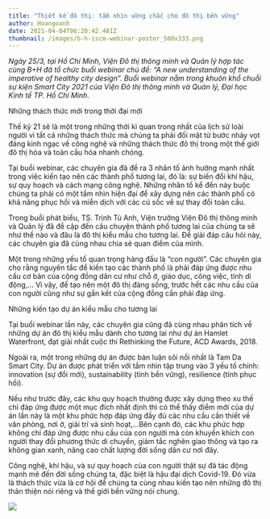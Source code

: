 ```yaml
---
title: "Thiết kế đô thị: tầm nhìn vững chắc cho đô thị bền vững"
author: Hoangoanh
date: 2021-04-04T06:20:42.481Z
thumbnail: /images/b-h-iscm-webinar-poster_500x333.png
---
```

<!--StartFragment-->

*Ngày 25/3, tại Hồ Chí Minh, Viện Đô thị thông minh và Quản lý hợp tác cùng B+H đã tổ chức buổi webinar chủ đề: “A new understanding of the imperative of healthy city design”. Buổi webinar nằm trong khuôn khổ chuỗi sự kiện Smart City 2021 của Viện Đô thị thông minh và Quản lý, Đại học Kinh tế TP. Hồ Chí Minh.*

Những thách thức mới trong thời đại mới

Thế kỷ 21 sẽ là một trong những thời kì quan trong nhất của lịch sử loài người vì tất cả những thách thức mà chúng ta phải đối mặt từ bước nhảy vọt đáng kinh ngạc về công nghệ và những thách thức đô thị trong một thế giới đô thị hóa và toàn cầu hóa nhanh chóng.

Tại buổi webinar, các chuyên gia đã đề ra 3 nhân tố ảnh hưởng mạnh nhất trong việc kiến tạo nên các thành phố tương lai, đó là: sự biến đổi khí hậu, sự quy hoạch và cách mạng công nghệ. Những nhân tố kể đến này buộc chúng ta phải có một tầm nhìn hiện đại để xây dựng nên các thành phố có khả năng phục hồi và miễn dịch với các cú sốc về sự thay đổi toàn cầu.

Trong buổi phát biểu, TS. Trịnh Tú Anh, Viện trưởng Viện Đô thị thông minh và Quản lý đã đề cập đến câu chuyện thành phố tương lai của chúng ta sẽ như thế nào và đâu là đô thị kiểu mẫu cho tương lai. Để giải đáp câu hỏi này, các chuyên gia đã cùng nhau chia sẻ quan điểm của mình.

Một trong những yếu tố quan trọng hàng đầu là “con người”. Các chuyên gia cho rằng nguyên tắc để kiến tạo các thành phố là phải đáp ứng được nhu cầu cơ bản của cộng đồng dân cư như chỗ ở, giáo dục, công việc, tính di động,... Vì vậy, để tạo nên một đô thị đáng sống, trước hết các nhu cầu của con người cũng như sự gắn kết của cộng đồng cần phải đáp ứng.

Những kiến tạo dự án kiểu mẫu cho tương lai

Tại buổi webinar lần này, các chuyên gia cũng đã cùng nhau phân tích về những dự án đô thị kiểu mẫu dành cho tương lai như dự án Hamlet Waterfront, đạt giải nhất cuộc thi Rethinking the Future, ACD Awards, 2018.

Ngoài ra, một trong những dự án được bàn luận sôi nổi nhất là Tam Da Smart City. Dự án được phát triển với tầm nhìn tập trung vào 3 yếu tố chính: innovation (sự đổi mới), sustainability (tính bền vững), resilience (tính phục hồi).

Nếu như trước đây, các khu quy hoạch thường được xây dựng theo xu thế chỉ đáp ứng được một mục đích nhất định thì có thể thấy điểm mới của dự án lần này là một khu phức hợp đáp ứng đầy đủ các nhu cầu cần thiết về văn phòng, nơi ở, giải trí và sinh hoạt,...Bên cạnh đó, các khu phức hợp không chỉ đáp ứng được nhu cầu của con người mà còn khuyến khích con người thay đổi phương thức di chuyển, giảm tắc nghẽn giao thông và tạo ra không gian xanh, nâng cao chất lượng đời sống dân cư nơi đây.

Công nghệ, khí hậu, và sự quy hoạch của con người thật sự đã tác động mạnh mẽ đến đời sống chúng ta, đặc biệt là hậu đại dịch Covid-19. Đó vừa là thách thức vừa là cơ hội để chúng ta cùng nhau kiến tạo nên những đô thị thân thiện nói riêng và thế giới bền vững nói chung.

<!--EndFragment-->

![](/images/0723_bh_webinar_pic_1.jpg)